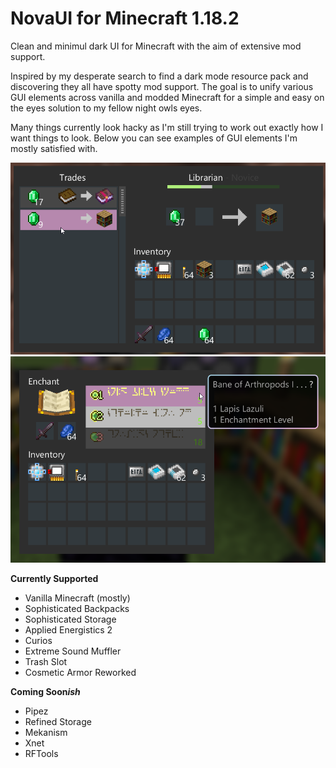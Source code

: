 # NovaUI for Minecraft 1.18.2
Clean and minimul dark UI for Minecraft with the aim of extensive mod support. 

Inspired by my desperate search to find a dark mode resource pack and discovering they all have spotty mod support. The goal is to unify various GUI elements across vanilla and modded Minecraft for a simple and easy on the eyes solution to my fellow night owls eyes. 

Many things currently look hacky as I'm still trying to work out exactly how I want things to look. Below you can see examples of GUI elements I'm mostly satisfied with.

![alt text](https://github.com/ShaeTsuPog/NovaUI/blob/3d04cf2b2cf00f3f9a6d566f94f760bdd3d21f86/screenshots/javaw_35pEd0AVpe.png)
![alt text](https://github.com/ShaeTsuPog/NovaUI/blob/3d04cf2b2cf00f3f9a6d566f94f760bdd3d21f86/screenshots/javaw_CbjJFrur7l.png)

<b>Currently Supported</b>
- Vanilla Minecraft (mostly)
- Sophisticated Backpacks
- Sophisticated Storage
- Applied Energistics 2
- Curios
- Extreme Sound Muffler
- Trash Slot
- Cosmetic Armor Reworked

<b>Coming Soon<i>ish</i></b>
- Pipez
- Refined Storage
- Mekanism
- Xnet
- RFTools
